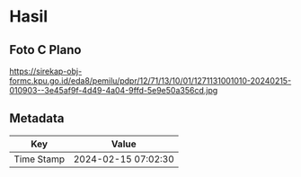 # Hasil

## Foto C Plano

https://sirekap-obj-formc.kpu.go.id/eda8/pemilu/pdpr/12/71/13/10/01/1271131001010-20240215-010903--3e45af9f-4d49-4a04-9ffd-5e9e50a356cd.jpg


## Metadata

| Key        | Value               |
| ---------- | ------------------- |
| Time Stamp | 2024-02-15 07:02:30 |



